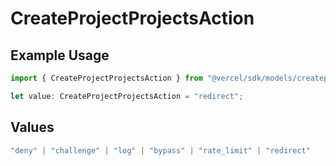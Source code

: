 # CreateProjectProjectsAction

## Example Usage

```typescript
import { CreateProjectProjectsAction } from "@vercel/sdk/models/createprojectop.js";

let value: CreateProjectProjectsAction = "redirect";
```

## Values

```typescript
"deny" | "challenge" | "log" | "bypass" | "rate_limit" | "redirect"
```